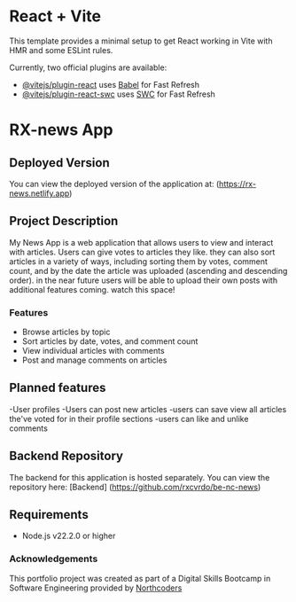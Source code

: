 # React + Vite

This template provides a minimal setup to get React working in Vite with HMR and some ESLint rules.

Currently, two official plugins are available:

- [@vitejs/plugin-react](https://github.com/vitejs/vite-plugin-react/blob/main/packages/plugin-react/README.md) uses [Babel](https://babeljs.io/) for Fast Refresh
- [@vitejs/plugin-react-swc](https://github.com/vitejs/vite-plugin-react-swc) uses [SWC](https://swc.rs/) for Fast Refresh

# RX-news App

## Deployed Version
You can view the deployed version of the application at:
 (https://rx-news.netlify.app)

## Project Description
My News App is a web application that allows users to view and interact with articles. Users can give votes to articles they like. they can also sort articles in a variety of ways, including sorting them by votes, comment count, and by the date the article was uploaded (ascending and descending order). in the near future users will be able to upload their own posts with additional features coming. watch this space!

### Features
- Browse articles by topic
- Sort articles by date, votes, and comment count
- View individual articles with comments
- Post and manage comments on articles

## Planned features 
-User profiles
-Users can post new articles
-users can save view all articles the've voted for in their profile sections
-users can like and unlike comments

## Backend Repository
The backend for this application is hosted separately. You can view the repository here: 
[Backend] (https://github.com/rxcvrdo/be-nc-news)

## Requirements
- Node.js v22.2.0 or higher




### Acknowledgements

This portfolio project was created as part of a Digital Skills Bootcamp in Software Engineering provided by [Northcoders](https://northcoders.com/)